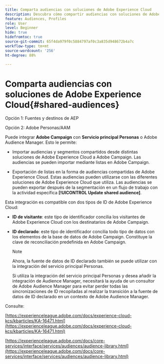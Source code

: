 ```yaml
---
title: Comparta audiencias con soluciones de Adobe Experience Cloud
description: Descubra cómo compartir audiencias con soluciones de Adobe Experience Cloud
feature: Audiences, Profiles
role: User
level: Beginner
hide: true
hidefromtoc: true
source-git-commit: 65f4da979f0c5884797af0c3a835d948672b4a7c
workflow-type: tm+mt
source-wordcount: '256'
ht-degree: 88%

---
```


# Comparta audiencias con soluciones de Adobe Experience Cloud{#shared-audiences}

Opción 1: Fuentes y destinos de AEP

Opción 2: Adobe Personas/AAM

Puede integrar **Adobe Campaign** con **Servicio principal Personas** o Adobe Audience Manager. Esto le permite:

* Importar audiencias y segmentos compartidos desde distintas soluciones de Adobe Experience Cloud a Adobe Campaign. Las audiencias se pueden importar mediante listas en Adobe Campaign.

* Exportación de listas en la forma de audiencias compartidas de Adobe Experience Cloud. Estas audiencias pueden utilizarse con las diferentes soluciones de Adobe Experience Cloud que utiliza. Las audiencias se pueden exportar después de la segmentación en un flujo de trabajo con la actividad específica **[!UICONTROL Update shared audience]**.

Esta integración es compatible con dos tipos de ID de Adobe Experience Cloud:

* **ID de visitante**: este tipo de identificador concilia los visitantes de Adobe Experience Cloud con los destinatarios de Adobe Campaign.
* **ID declarado**: este tipo de identificador concilia todo tipo de datos con los elementos de la base de datos de Adobe Campaign. Constituye la clave de reconciliación predefinida en Adobe Campaign.

   >[!NOTE]
   >
   > Ahora, la fuente de datos de ID declarado también se puede utilizar con la integración del servicio principal Personas.
   >
   >Si utiliza la integración del servicio principal Personas y desea añadir la integración de Audience Manager, necesitará la ayuda de un consultor de Adobe Audience Manager para evitar perder todas las sincronizaciones de ID recopiladas al realizar la transición a la fuente de datos de ID declarado en un contexto de Adobe Audience Manager.

Consulte:

[https://experienceleague.adobe.com/docs/experience-cloud-kcs/kbarticles/KA-16471.html](https://experienceleague.adobe.com/docs/experience-cloud-kcs/kbarticles/KA-16471.html)

[https://experienceleague.adobe.com/docs/core-services/interface/services/audiences/audience-library.html](https://experienceleague.adobe.com/docs/core-services/interface/services/audiences/audience-library.html)
